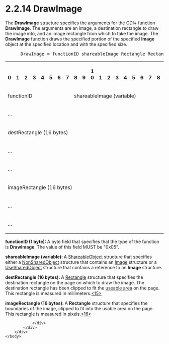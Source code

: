<html dir="LTR" xmlns:mshelp="http://msdn.microsoft.com/mshelp" xmlns:ddue="http://ddue.schemas.microsoft.com/authoring/2003/5" xmlns:xlink="http://www.w3.org/1999/xlink" xmlns:tool="http://www.microsoft.com/tooltip">
    <head>
        <meta http-equiv="Content-Type" content="text/html; CHARSET=utf-8"></meta>
        <meta name="save" content="history"></meta>
        <title>2.2.14 DrawImage</title>
        <xml>
            <mshelp:toctitle title="2.2.14 DrawImage"></mshelp:toctitle>
            <mshelp:rltitle title="[MS-RGDI]: DrawImage"></mshelp:rltitle>
            <mshelp:keyword index="A" term="75813eb9-9e68-44bc-88de-f383d4715000"></mshelp:keyword>
            <mshelp:attr name="DCSext.ContentType" value="open specification"></mshelp:attr>
            <mshelp:attr name="AssetID" value="75813eb9-9e68-44bc-88de-f383d4715000"></mshelp:attr>
            <mshelp:attr name="TopicType" value="kbRef"></mshelp:attr>
            <mshelp:attr name="DCSext.Title" value="[MS-RGDI]: DrawImage" />
        </xml>
    </head>
    <body>
        <div id="header">
            <h1 class="heading">2.2.14 DrawImage</h1>
        </div>
        <div id="mainSection">
            <div id="mainBody">
                <div id="allHistory" class="saveHistory"></div>
                <div id="sectionSection0" class="section" name="collapseableSection">
                    

<p>The <b>DrawImage</b> structure specifies the arguments for
the GDI+ function <b>DrawImage</b>. The arguments are an image, a destination
rectangle to draw the image into, and an image rectangle from which to take the
image. The <b>DrawImage</b> function draws the specified portion of the specified
<b>Image</b> object at the specified location and with the specified size.</p>

<dl>
<dd>
<div><pre> DrawImage = functionID shareableImage Rectangle Rectangle
</pre></div>
</dd></dl>

<table>
 <tr>
  <th><p><br>0</p></th>
  <th><p><br>1</p></th>
  <th><p><br>2</p></th>
  <th><p><br>3</p></th>
  <th><p><br>4</p></th>
  <th><p><br>5</p></th>
  <th><p><br>6</p></th>
  <th><p><br>7</p></th>
  <th><p><br>8</p></th>
  <th><p><br>9</p></th>
  <th><p>1<br>0</p></th>
  <th><p><br>1</p></th>
  <th><p><br>2</p></th>
  <th><p><br>3</p></th>
  <th><p><br>4</p></th>
  <th><p><br>5</p></th>
  <th><p><br>6</p></th>
  <th><p><br>7</p></th>
  <th><p><br>8</p></th>
  <th><p><br>9</p></th>
  <th><p>2<br>0</p></th>
  <th><p><br>1</p></th>
  <th><p><br>2</p></th>
  <th><p><br>3</p></th>
  <th><p><br>4</p></th>
  <th><p><br>5</p></th>
  <th><p><br>6</p></th>
  <th><p><br>7</p></th>
  <th><p><br>8</p></th>
  <th><p><br>9</p></th>
  <th><p>3<br>0</p></th>
  <th><p><br>1</p></th>
 </tr>
 <tr>
  <td colspan="8">
  <p><span>functionID</span></p>
  </td>
  <td colspan="24">
  <p><span>shareableImage (variable)</span></p>
  </td>
 </tr>
 <tr>
  <td colspan="32">
  <p><span>...</span></p>
  </td>
 </tr>
 <tr>
  <td colspan="32">
  <p><span>destRectangle (16 bytes)</span></p>
  </td>
 </tr>
 <tr>
  <td colspan="32">
  <p><span>...</span></p>
  </td>
 </tr>
 <tr>
  <td colspan="32">
  <p><span>...</span></p>
  </td>
 </tr>
 <tr>
  <td colspan="32">
  <p><span>imageRectangle (16 bytes)</span></p>
  </td>
 </tr>
 <tr>
  <td colspan="32">
  <p><span>...</span></p>
  </td>
 </tr>
 <tr>
  <td colspan="32">
  <p><span>...</span></p>
  </td>
 </tr>
</table>

<p><b>functionID (1 byte): </b>A byte field that
specifies that the type of the function is <b>DrawImage</b>. The value of this
field MUST be &quot;0x05&quot;.</p>

<p><b>shareableImage (variable): </b>A <a href="55aa3259-66cd-4c39-9102-e056659e5a9a.html">ShareableObject</a> structure
that specifies either a <a href="dfc153fe-8b8a-4e7f-af5f-e5c6dd3ec23c.html">NonSharedObject</a>
structure that contains an <a href="b56dd4fa-9cc1-4355-9d13-cbd52f9f3b83.html">Image</a>
structure or a <a href="6778305a-bfce-465d-a67b-2e3836e466ef.html">UseSharedObject</a>
structure that contains a reference to an <b>Image</b> structure.</p>

<p><b>destRectangle (16 bytes): </b>A <a href="f5178e90-f654-4dd5-a3c8-474475c848be.html">Rectangle</a> structure that
specifies the destination rectangle on the page on which to draw the image. The
destination rectangle has been clipped to fit the <a href="557e6223-9107-4be3-9f7c-b83beb5d16fc.html#gt_bbc1126a-0947-45dd-9c73-9ca91752f994">useable area</a> on the page.
This rectangle is measured in millimeters.<a id="Appendix_A_Target_15"></a><a href="5f16d945-e8a0-4cc3-9547-1c8f3e568219.html#Appendix_A_15" aria-label="Product behavior note 15">&lt;15&gt;</a></p>

<p><b>imageRectangle (16 bytes): </b>A <b>Rectangle</b>
structure that specifies the boundaries of the image, clipped to fit into the
usable area on the page. This rectangle is measured in pixels.<a id="Appendix_A_Target_16"></a><a href="5f16d945-e8a0-4cc3-9547-1c8f3e568219.html#Appendix_A_16" aria-label="Product behavior note 16">&lt;16&gt;</a></p>


                </div>
            </div>
        </div>
    </body>
</html>